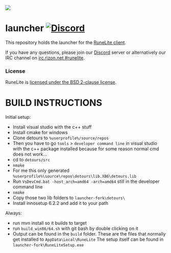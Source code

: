 ![](https://runelite.net/img/logo.png)
# launcher [![Discord](https://img.shields.io/discord/301497432909414422.svg)](https://discord.gg/mePCs8U)

This repository holds the launcher for the [RuneLite client](https://github.com/runelite/runelite).

If you have any questions, please join our [Discord](https://discord.gg/mePCs8U) server or alternatively our IRC channel on [irc.rizon.net #runelite](http://qchat.rizon.net/?channels=runelite&uio=d4).

### License

RuneLite is [licensed under the BSD 2-clause license](https://github.com/runelite/launcher/blob/master/LICENSE).

# BUILD INSTRUCTIONS
Initial setup:
- Install visual studio with the c++ stuff
- Install cmake for windows
- Clone detours to ``%userprofile%/source/repos``
- Then you have to go ``tools`` > ``developer command line`` in visual studio with the c++ package installed because for some reason normal cmd does not work...
- cd to ``detours/src``
- ``nmake``
- For me this only generated ``%userprofile%\source\repos\detours\lib.X86\detours.lib``
- Run ``VsDevCmd.bat -host_arch=amd64 -arch=amd64`` still in the developer command line
- ``nmake``
- Copy those two lib folders to ``launcher-fork\detours\``
- Install innosetup 6.2.2 and add it to your path

Always:
- run mvn install so it builds to target
- run ``build_win86/64.sh`` with git bash by double clicking on it
- Output can be found in the ``build`` folder. These are the files that normally get installed to ``AppData\Local\RuneLite`` The setup itself can be found in ``launcher-fork\RuneLiteSetup.exe``